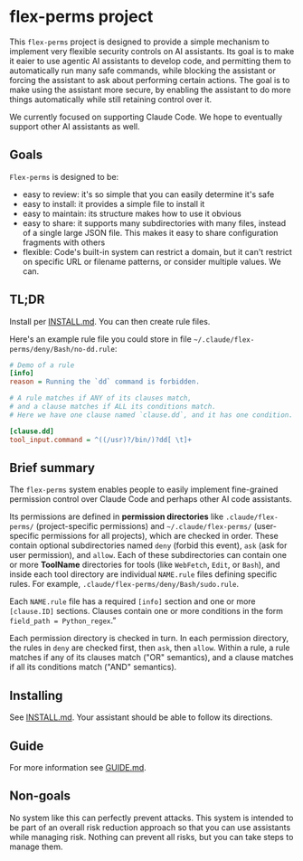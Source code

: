 # flex-perms project

This `flex-perms` project is designed to
provide a simple mechanism to implement very flexible security controls
on AI assistants. Its goal is to make it eaier to use agentic AI assistants
to develop code, and permitting them to automatically run many safe
commands, while blocking the assistant or forcing the assistant to ask
about performing certain actions. The goal is to make using the
assistant more secure, by enabling the assistant to do more things
automatically while still retaining control over it.

We currently focused on supporting Claude Code.
We hope to eventually support other AI assistants as well.

## Goals

`Flex-perms` is designed to be:

* easy to review: it's so simple that you can easily determine it's safe
* easy to install: it provides a simple file to install it
* easy to maintain: its structure makes how to use it obvious
* easy to share: it supports many subdirectories with many files, instead of
  a single large JSON file. This makes it easy to share configuration
  fragments with others
* flexible: Code's built-in system can restrict a domain,
  but it can't restrict on specific URL or filename patterns, or consider
  multiple values. We can.

## TL;DR

Install per [INSTALL.md](./INSTALL.md). You can then create rule files.

Here's an example rule file you could store in file
`~/.claude/flex-perms/deny/Bash/no-dd.rule`:

~~~~ini
# Demo of a rule
[info]
reason = Running the `dd` command is forbidden.

# A rule matches if ANY of its clauses match,
# and a clause matches if ALL its conditions match.
# Here we have one clause named `clause.dd`, and it has one condition.

[clause.dd]
tool_input.command = ^((/usr)?/bin/)?dd[ \t]+
~~~~

## Brief summary

The `flex-perms` system enables people to easily implement fine-grained
permission control over Claude Code and perhaps other AI code assistants.

Its permissions are defined in **permission directories** like `.claude/flex-perms/` (project-specific permissions) and `~/.claude/flex-perms/` (user-specific permissions for all projects), which are checked in order.  These contain optional subdirectories named `deny` (forbid this event), `ask` (ask for user permission), and `allow`. Each of these subdirectories can contain one or more **ToolName** directories for tools (like `WebFetch`, `Edit`, or `Bash`), and inside each tool directory are individual `NAME.rule` files defining specific rules. For example, `.claude/flex-perms/deny/Bash/sudo.rule`.

Each `NAME.rule` file has a required `[info]` section and one or more `[clause.ID]` sections. Clauses contain one or more conditions in the form `field_path = Python_regex`.”

Each permission directory is checked in turn. In each permission directory, the rules in `deny` are checked first, then `ask`, then `allow`. Within a rule, a rule matches if any of its clauses match ("OR" semantics), and a clause matches if all its conditions match ("AND" semantics).

## Installing

See [INSTALL.md](./INSTALL.md).
Your assistant should be able to follow its directions.

## Guide

For more information see [GUIDE.md](./GUIDE.md).

## Non-goals

No system like this can perfectly prevent attacks.
This system is intended to be part of an overall risk reduction approach
so that you can use assistants while managing risk.
Nothing can prevent all risks, but you can take steps to manage them.
